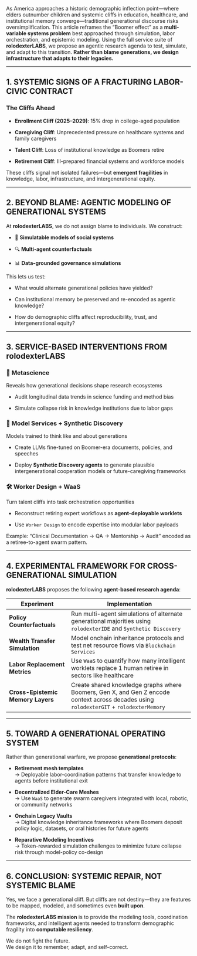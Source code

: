 As America approaches a historic demographic inflection point—where elders outnumber children and systemic cliffs in education, healthcare, and institutional memory converge—traditional generational discourse risks oversimplification. This article reframes the “Boomer effect” as a **multi-variable systems problem** best approached through simulation, labor orchestration, and epistemic modeling. Using the full service suite of **rolodexterLABS**, we propose an agentic research agenda to test, simulate, and adapt to this transition. **Rather than blame generations, we design infrastructure that adapts to their legacies.**

---

## 1. SYSTEMIC SIGNS OF A FRACTURING LABOR-CIVIC CONTRACT

### The Cliffs Ahead

- **Enrollment Cliff (2025–2029)**: 15% drop in college-aged population
    
- **Caregiving Cliff**: Unprecedented pressure on healthcare systems and family caregivers
    
- **Talent Cliff**: Loss of institutional knowledge as Boomers retire
    
- **Retirement Cliff**: Ill-prepared financial systems and workforce models
    

These cliffs signal not isolated failures—but **emergent fragilities** in knowledge, labor, infrastructure, and intergenerational equity.

---

## 2. BEYOND BLAME: AGENTIC MODELING OF GENERATIONAL SYSTEMS

At **rolodexterLABS**, we do not assign blame to individuals. We construct:

- 🧠 **Simulatable models of social systems**
    
- 🔍 **Multi-agent counterfactuals**
    
- 📊 **Data-grounded governance simulations**
    

This lets us test:

- What would alternate generational policies have yielded?
    
- Can institutional memory be preserved and re-encoded as agentic knowledge?
    
- How do demographic cliffs affect reproducibility, trust, and intergenerational equity?
    

---

## 3. SERVICE-BASED INTERVENTIONS FROM rolodexterLABS

### 🧪 **Metascience**

Reveals how generational decisions shape research ecosystems

- Audit longitudinal data trends in science funding and method bias
    
- Simulate collapse risk in knowledge institutions due to labor gaps
    

### 🧠 **Model Services + Synthetic Discovery**

Models trained to think like and about generations

- Create LLMs fine-tuned on Boomer-era documents, policies, and speeches
    
- Deploy **Synthetic Discovery agents** to generate plausible intergenerational cooperation models or future-caregiving frameworks
    

### 🛠 **Worker Design + WaaS**

Turn talent cliffs into task orchestration opportunities

- Reconstruct retiring expert workflows as **agent-deployable worklets**
    
- Use `Worker Design` to encode expertise into modular labor payloads
    

Example: “Clinical Documentation → QA → Mentorship → Audit” encoded as a retiree-to-agent swarm pattern.

---

## 4. EXPERIMENTAL FRAMEWORK FOR CROSS-GENERATIONAL SIMULATION

**rolodexterLABS** proposes the following **agent-based research agenda**:

|Experiment|Implementation|
|---|---|
|**Policy Counterfactuals**|Run multi-agent simulations of alternate generational majorities using `rolodexterIDE` and `Synthetic Discovery`|
|**Wealth Transfer Simulation**|Model onchain inheritance protocols and test net resource flows via `Blockchain Services`|
|**Labor Replacement Metrics**|Use `WaaS` to quantify how many intelligent worklets replace 1 human retiree in sectors like healthcare|
|**Cross-Epistemic Memory Layers**|Create shared knowledge graphs where Boomers, Gen X, and Gen Z encode context across decades using `rolodexterGIT` + `rolodexterMemory`|

---

## 5. TOWARD A GENERATIONAL OPERATING SYSTEM

Rather than generational warfare, we propose **generational protocols**:

- **Retirement mesh templates**  
    → Deployable labor-coordination patterns that transfer knowledge to agents before institutional exit
    
- **Decentralized Elder-Care Meshes**  
    → Use `WaaS` to generate swarm caregivers integrated with local, robotic, or community networks
    
- **Onchain Legacy Vaults**  
    → Digital knowledge inheritance frameworks where Boomers deposit policy logic, datasets, or oral histories for future agents
    
- **Reparative Modeling Incentives**  
    → Token-rewarded simulation challenges to minimize future collapse risk through model-policy co-design
    

---

## 6. CONCLUSION: SYSTEMIC REPAIR, NOT SYSTEMIC BLAME

Yes, we face a generational cliff. But cliffs are not destiny—they are features to be mapped, modeled, and sometimes even **built upon**.

The **rolodexterLABS mission** is to provide the modeling tools, coordination frameworks, and intelligent agents needed to transform demographic fragility into **computable resiliency**.

We do not fight the future.  
We design it to remember, adapt, and self-correct.
